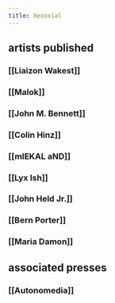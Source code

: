 ```yaml
---
title: Xexoxial
---
```


## artists published
### [[Liaizon Wakest]]
### [[Malok]]
### [[John M. Bennett]]
### [[Colin Hinz]]
### [[mIEKAL aND]]
### [[Lyx Ish]]
### [[John Held Jr.]]
### [[Bern Porter]]
### [[Maria Damon]]
## __**associated presses**__
### [[Autonomedia]]
